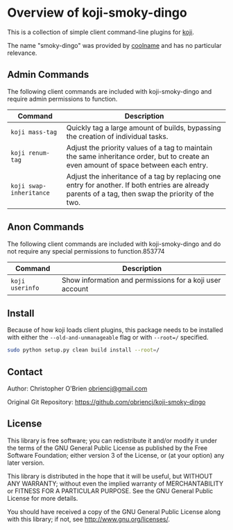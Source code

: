 # Overview of koji-smoky-dingo

This is a collection of simple client command-line plugins for [koji].

[koji]: https://pagure.io/koji

The name "smoky-dingo" was provided by [coolname] and has no particular relevance.

[coolname]: https://pypi.org/project/coolname/


## Admin Commands

The following client commands are included with koji-smoky-dingo and
require admin permissions to function.

| Command | Description |
|---------|-------------|
|<nobr>`koji mass-tag`</nobr> |Quickly tag a large amount of builds, bypassing the creation of individual tasks. |
|<nobr>`koji renum-tag`</nobr> |Adjust the priority values of a tag to maintain the same inheritance order, but to create an even amount of space between each entry. |
|<nobr>`koji swap-inheritance`</nobr> |Adjust the inheritance of a tag by replacing one entry for another. If both entries are already parents of a tag, then swap the priority of the two. |


## Anon Commands

The following client commands are included with koji-smoky-dingo and
do not require any special permissions to function.853774

| Command | Description |
|---------|-------------|
|<nobr>`koji userinfo` </nobr>|Show information and permissions for a koji user account |


## Install

Because of how koji loads client plugins, this package needs to be
installed with either the `--old-and-unmanageable` flag or with
`--root=/` specified.

```bash
sudo python setup.py clean build install --root=/
```


## Contact

Author: Christopher O'Brien  <obriencj@gmail.com>

Original Git Repository: <https://github.com/obriencj/koji-smoky-dingo>


## License

This library is free software; you can redistribute it and/or modify
it under the terms of the GNU General Public License as published by
the Free Software Foundation; either version 3 of the License, or (at
your option) any later version.

This library is distributed in the hope that it will be useful, but
WITHOUT ANY WARRANTY; without even the implied warranty of
MERCHANTABILITY or FITNESS FOR A PARTICULAR PURPOSE.  See the GNU
General Public License for more details.

You should have received a copy of the GNU General Public License
along with this library; if not, see <http://www.gnu.org/licenses/>.
